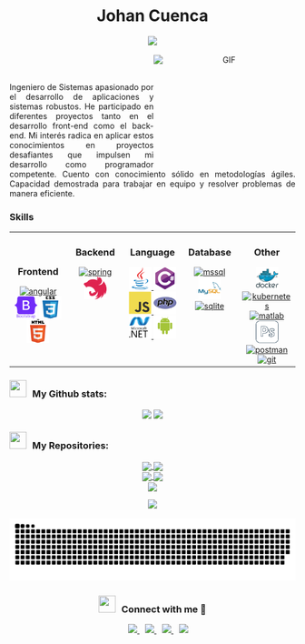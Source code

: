 <h1 align="center">Johan Cuenca</h1>
<p align="center">
  <a href="https://github.com/DenverCoder1/readme-typing-svg">
	  <img src="https://readme-typing-svg.herokuapp.com?font=Time+New+Roman&color=%23C8BE25&size=15&center=true&vCenter=true&width=600&height=100&lines=Desarrollador+de+Software"></a>
</p>
<a target="_blank" align="center">
  <img align="right" top="100" height="200" width="250" alt="GIF" src="https://media.giphy.com/media/SWoSkN6DxTszqIKEqv/giphy.gif">
</a>
<br>
<br>
<p align="justify">Ingeniero de Sistemas apasionado por el desarrollo de aplicaciones y sistemas robustos. He participado en diferentes proyectos tanto en el desarrollo front-end como el back-end. Mi interés radica en aplicar estos conocimientos en proyectos desafiantes que impulsen mi desarrollo como programador competente. Cuento con conocimiento sólido en metodologías ágiles. Capacidad demostrada para trabajar en equipo y resolver problemas de manera eficiente.</p>

<!--ctrl+shift+v run vista previa-->
<h3 align="left">Skills</h3>
<table align="center">
<tr><td align="top" width="20%">

<h3 align="center">Frontend </h3>
<div align="center">  
<a href="https://angular.io" target="_blank" rel="noreferrer"> 
	<img src="https://angular.io/assets/images/logos/angular/angular.svg" alt="angular"width="40" height="40"/> 
</a> 
<a href="https://getbootstrap.com" target="_blank" rel="noreferrer">
	<img src="https://raw.githubusercontent.com/devicons/devicon/master/icons/bootstrap/bootstrap-plain-wordmark.svg" alt="bootstrap" width="40" height="40"/>
</a>
<a href="https://www.w3schools.com/css/" target="_blank" rel="noreferrer">
	<img src="https://raw.githubusercontent.com/devicons/devicon/master/icons/css3/css3-original-wordmark.svg" alt="css3" width="40" height="40"/>
</a>
<a href="https://www.w3.org/html/" target="_blank" rel="noreferrer">
	<img src="https://raw.githubusercontent.com/devicons/devicon/master/icons/html5/html5-original-wordmark.svg" alt="html5" width="40" height="40"/>
</a>
</div>
</td><td valign="top" width="20%">

<h3 align="center">Backend </h3>
<div align="center">  
<a href="https://spring.io/" target="_blank" rel="noreferrer">
	<img src="https://www.vectorlogo.zone/logos/springio/springio-icon.svg" alt="spring" width="40" height="40"/>
</a>
<a href="https://nestjs.com/" target="_blank" rel="noreferrer">
	<img src="https://raw.githubusercontent.com/devicons/devicon/master/icons/nestjs/nestjs-plain.svg" alt="nestjs" width="40" height="40"/>
</a> 
</div>
</td><td valign="top" width="20%">

<h3 align="center">Language </h3>
<div align="center">  
<a href="https://www.java.com" target="_blank" rel="noreferrer">
	<img src="https://raw.githubusercontent.com/devicons/devicon/master/icons/java/java-original.svg" alt="java" width="40" height="40"/>
</a>
<a href="https://www.w3schools.com/cs/" target="_blank" rel="noreferrer"> 
	<img src="https://raw.githubusercontent.com/devicons/devicon/master/icons/csharp/csharp-original.svg" alt="csharp" width="40" 	height="40"/>
</a>
<a href="https://developer.mozilla.org/en-US/docs/Web/JavaScript" target="_blank" rel="noreferrer">
	<img src="https://raw.githubusercontent.com/devicons/devicon/master/icons/javascript/javascript-original.svg" alt="javascript" 	width="40" height="40"/>
</a>
<a href="https://www.php.net" target="_blank" rel="noreferrer">
	<img src="https://raw.githubusercontent.com/devicons/devicon/master/icons/php/php-original.svg" alt="php" width="40" height="40"/>
</a>
<a href="https://dotnet.microsoft.com/" target="_blank" rel="noreferrer">
	<img src="https://raw.githubusercontent.com/devicons/devicon/master/icons/dot-net/dot-net-original-wordmark.svg" alt="dotnet" width="40" height="40"/>
</a>
<a href="https://developer.android.com" target="_blank" rel="noreferrer"> 
	<img src="https://raw.githubusercontent.com/devicons/devicon/master/icons/android/android-original-wordmark.svg" alt="android" width="40" height="40"/> 
</a>
</div>
</td><td valign="top" width="20%">

<h3 align="center">Database </h3>
<div align="center">  
<a href="https://www.microsoft.com/en-us/sql-server" target="_blank" rel="noreferrer">
	<img src="https://www.svgrepo.com/show/303229/microsoft-sql-server-logo.svg" alt="mssql" width="40" height="40"/>
</a>
<a href="https://www.mysql.com/" target="_blank" rel="noreferrer">
	<img src="https://raw.githubusercontent.com/devicons/devicon/master/icons/mysql/mysql-original-wordmark.svg" alt="mysql" width="40" height="40"/>
</a>
<a href="https://www.sqlite.org/" target="_blank" rel="noreferrer">
	<img src="https://www.vectorlogo.zone/logos/sqlite/sqlite-icon.svg" alt="sqlite" width="40" height="40"/>
</a>
</div>
</td><td valign="top" width="20%">

<h3 align="center">Other </h3>
<div align="center">  
<a href="https://www.docker.com/" target="_blank" rel="noreferrer">
	<img src="https://raw.githubusercontent.com/devicons/devicon/master/icons/docker/docker-original-wordmark.svg" alt="docker" width="40" height="40"/>
</a>
<a href="https://kubernetes.io" target="_blank" rel="noreferrer">
	<img src="https://www.vectorlogo.zone/logos/kubernetes/kubernetes-icon.svg" alt="kubernetes" width="40" height="40"/>
</a>
<a href="https://www.mathworks.com/" target="_blank" rel="noreferrer">
	<img src="https://upload.wikimedia.org/wikipedia/commons/2/21/Matlab_Logo.png" 	alt="matlab" width="40" height="40"/>
</a>
<a href="https://www.photoshop.com/en" target="_blank" rel="noreferrer">
	<img src="https://raw.githubusercontent.com/devicons/devicon/master/icons/photoshop/photoshop-line.svg" alt="photoshop" width="40" height="40"/>
</a>
<a href="https://postman.com" target="_blank" rel="noreferrer">
	<img src="https://www.vectorlogo.zone/logos/getpostman/getpostman-icon.svg" alt="postman" width="40" height="40"/>
</a>
<a href="https://git-scm.com/" target="_blank" rel="noreferrer">
	<img src="https://www.vectorlogo.zone/logos/git-scm/git-scm-icon.svg" alt="git" width="40" height="40"/>
</a>
</div>
</td></tr></table>

<h3><img src="https://img.icons8.com/doodle/40/000000/code-fork.png" width="30" height="30" style="margin-right: 10px;">My Github stats:</h3>
<p align="center">
	<img align="center" src="https://github-readme-stats.vercel.app/api/top-langs/?username=Rony-Cuenca">
	<img align="center" src="https://github-readme-stats.vercel.app/api?username=Rony-Cuenca&show_icons=true&locale=en"/>
</p>

<h3><img src="https://img.icons8.com/doodle/40/000000/repository.png" width="30" height="30" style="margin-right: 10px;">My Repositories:</h3>
<p align="center">
	<a href="https://github.com/Rony-Cuenca/app-sorteo ">
  		<img align="center" src="https://github-readme-stats.vercel.app/api/pin/?username=Rony-Cuenca&repo=app-sorteo"/>
	</a>
	<a href="https://github.com/Rony-Cuenca/POS">
  		<img align="center" src="https://github-readme-stats.vercel.app/api/pin/?username=Rony-Cuenca&repo=POS" />
	</a>
	<br>
	<a href="https://github.com/Rony-Cuenca/inventory-backend">
  		<img align="center" src="https://github-readme-stats.vercel.app/api/pin/?username=Rony-Cuenca&repo=inventory-backend" />
	</a>
	<a href="https://github.com/Rony-Cuenca/front-inventory">
  		<img align="center" src="https://github-readme-stats.vercel.app/api/pin/?username=Rony-Cuenca&repo=front-inventory" />
	</a>
	<br>
	<a href="https://github.com/Rony-Cuenca/app-order-backend">
  		<img align="center" src="https://github-readme-stats.vercel.app/api/pin/?username=Rony-Cuenca&repo=app-order-backend" />
	</a>
</p>

<p align="center"><img  src="https://github-readme-streak-stats.herokuapp.com?user=Rony-Cuenca&theme=tokyonight_duo&hide_border=true"</p>

<div align="center">
  <img  src="https://github.com/1999AZZAR/1999AZZAR/blob/main/resources/img/grid-snake.svg"
       alt="snake" /></a>
</div>

<h3 align="center" ><img src="https://media.giphy.com/media/iY8CRBdQXODJSCERIr/giphy.gif" width="30" height="30" style="margin-right: 10px;">Connect with me 🤝 </h3>

<p align="center">

 <div align="center"  class="icons-social" style="margin-left: 10px;">
 	<a style="margin-left: 10px;"  target="_blank" href="https://www.facebook.com/johanrony.cuenca">
		<img src="https://img.icons8.com/doodle/40/000000/facebook--v1.png">
	</a>
    <a style="margin-left: 10px;"  target="_blank" href="https://www.linkedin.com/in/johan-cuenca/">
		<img src="https://img.icons8.com/doodle/40/000000/linkedin--v2.png">
	</a>
    <a style="margin-left: 10px;" target="_blank" href="https://github.com/Rony-Cuenca">
		<img src="https://img.icons8.com/doodle/40/000000/github--v1.png">
	</a>
    <a style="margin-left: 10px;" target="_blank" href="https://www.instagram.com/jrony.c">
		<img src="https://img.icons8.com/doodle/40/000000/instagram-new--v2.png">
	</a>
</div>
</p>

